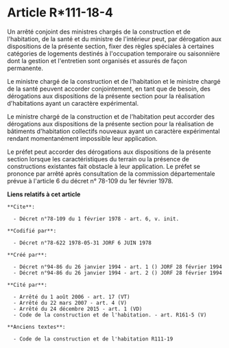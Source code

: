 # Article R*111-18-4

Un arrêté conjoint des ministres chargés de la construction et de l'habitation, de la santé et du ministre de l'intérieur
peut, par dérogation aux dispositions de la présente section, fixer des règles spéciales à certaines catégories de logements
destinés à l'occupation temporaire ou saisonnière dont la gestion et l'entretien sont organisés et assurés de façon
permanente.

Le ministre chargé de la construction et de l'habitation et le ministre chargé de la santé peuvent accorder conjointement, en
tant que de besoin, des dérogations aux dispositions de la présente section pour la réalisation d'habitations ayant un
caractère expérimental.

Le ministre chargé de la construction et de l'habitation peut accorder des dérogations aux dispositions de la présente
section pour la réalisation de bâtiments d'habitation collectifs nouveaux ayant un caractère expérimental rendant
momentanément impossible leur application.

Le préfet peut accorder des dérogations aux dispositions de la présente section lorsque les caractéristiques du terrain ou la
présence de constructions existantes fait obstacle à leur application. Le préfet se prononce par arrêté après consultation de
la commission départementale prévue à l'article 6 du décret n° 78-109 du 1er février 1978.

**Liens relatifs à cet article**

	**Cite**:

	  - Décret n°78-109 du 1 février 1978 - art. 6, v. init.

	**Codifié par**:

	  - Décret n°78-622 1978-05-31 JORF 6 JUIN 1978

	**Créé par**:

	  - Décret n°94-86 du 26 janvier 1994 - art. 1 () JORF 28 février 1994
	  - Décret n°94-86 du 26 janvier 1994 - art. 2 () JORF 28 février 1994

	**Cité par**:

	  - Arrêté du 1 août 2006 - art. 17 (VT)
	  - Arrêté du 22 mars 2007 - art. 4 (V)
	  - Arrêté du 24 décembre 2015 - art. 1 (VD)
	  - Code de la construction et de l'habitation. - art. R161-5 (V)

	**Anciens textes**:

	  - Code de la construction et de l'habitation R111-19

